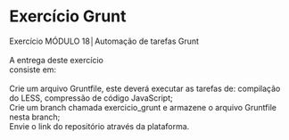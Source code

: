 # Exercício Grunt

Exercício MÓDULO 18│Automação de tarefas Grunt\
\
A entrega deste exercício\
consiste em:\
\
Crie um arquivo Gruntfile, este deverá executar as tarefas de: compilação do LESS, compressão de código JavaScript;\
Crie um branch chamada exercicio_grunt e armazene o arquivo Gruntfile nesta branch;\
Envie o link do repositório através da plataforma.